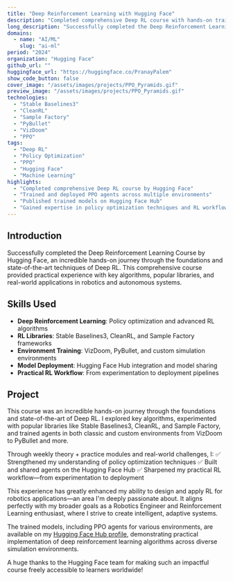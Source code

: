 ```yaml
---
title: "Deep Reinforcement Learning with Hugging Face"
description: "Completed comprehensive Deep RL course with hands-on training of PPO agents in diverse environments"
long_description: "Successfully completed the Deep Reinforcement Learning Course by Hugging Face, gaining hands-on experience with state-of-the-art RL algorithms including PPO, policy optimization techniques, and training agents across classic and custom environments from VizDoom to PyBullet, with trained models published on Hugging Face Hub."
domains:
  - name: "AI/ML"
    slug: "ai-ml"
period: "2024"
organization: "Hugging Face"
github_url: ""
huggingface_url: "https://huggingface.co/PranayPalem"
show_code_button: false
cover_image: "/assets/images/projects/PPO_Pyramids.gif"
preview_image: "/assets/images/projects/PPO_Pyramids.gif"
technologies:
  - "Stable Baselines3"
  - "CleanRL"
  - "Sample Factory"
  - "PyBullet"
  - "VizDoom"
  - "PPO"
tags:
  - "Deep RL"
  - "Policy Optimization"
  - "PPO"
  - "Hugging Face"
  - "Machine Learning"
highlights:
  - "Completed comprehensive Deep RL course by Hugging Face"
  - "Trained and deployed PPO agents across multiple environments"
  - "Published trained models on Hugging Face Hub"
  - "Gained expertise in policy optimization techniques and RL workflows"
---
```


## Introduction

Successfully completed the Deep Reinforcement Learning Course by Hugging Face, an incredible hands-on journey through the foundations and state-of-the-art techniques of Deep RL. This comprehensive course provided practical experience with key algorithms, popular libraries, and real-world applications in robotics and autonomous systems.

## Skills Used

- **Deep Reinforcement Learning**: Policy optimization and advanced RL algorithms
- **RL Libraries**: Stable Baselines3, CleanRL, and Sample Factory frameworks
- **Environment Training**: VizDoom, PyBullet, and custom simulation environments
- **Model Deployment**: Hugging Face Hub integration and model sharing
- **Practical RL Workflow**: From experimentation to deployment pipelines

## Project

This course was an incredible hands-on journey through the foundations and state-of-the-art of Deep RL. I explored key algorithms, experimented with popular libraries like Stable Baselines3, CleanRL, and Sample Factory, and trained agents in both classic and custom environments from VizDoom to PyBullet and more.

Through weekly theory + practice modules and real-world challenges, I:
✅ Strengthened my understanding of policy optimization techniques
✅ Built and shared agents on the Hugging Face Hub
✅ Sharpened my practical RL workflow—from experimentation to deployment

This experience has greatly enhanced my ability to design and apply RL for robotics applications—an area I'm deeply passionate about. It aligns perfectly with my broader goals as a Robotics Engineer and Reinforcement Learning enthusiast, where I strive to create intelligent, adaptive systems.

The trained models, including PPO agents for various environments, are available on my [Hugging Face Hub profile](https://huggingface.co/PranayPalem), demonstrating practical implementation of deep reinforcement learning algorithms across diverse simulation environments.

A huge thanks to the Hugging Face team for making such an impactful course freely accessible to learners worldwide!